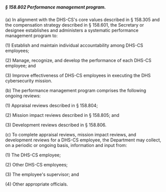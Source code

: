 ##### § 158.802 Performance management program. #####

(a) In alignment with the DHS-CS's core values described in § 158.305 and the compensation strategy described in § 158.601, the Secretary or designee establishes and administers a systematic performance management program to:

(1) Establish and maintain individual accountability among DHS-CS employees;

(2) Manage, recognize, and develop the performance of each DHS-CS employee; and

(3) Improve effectiveness of DHS-CS employees in executing the DHS cybersecurity mission.

(b) The performance management program comprises the following ongoing reviews:

(1) Appraisal reviews described in § 158.804;

(2) Mission impact reviews described in § 158.805; and

(3) Development reviews described in § 158.806.

(c) To complete appraisal reviews, mission impact reviews, and development reviews for a DHS-CS employee, the Department may collect, on a periodic or ongoing basis, information and input from:

(1) The DHS-CS employee;

(2) Other DHS-CS employees;

(3) The employee's supervisor; and

(4) Other appropriate officials.